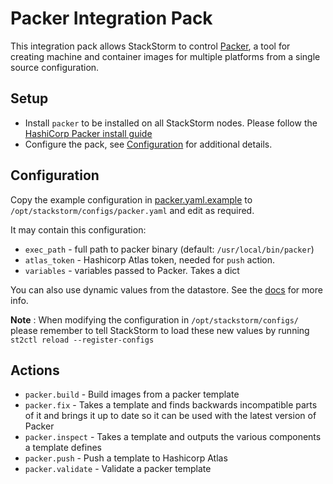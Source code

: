 # Packer Integration Pack

This integration pack allows StackStorm to control [Packer](http://packer.io),
a tool for creating machine and container images for multiple platforms
from a single source configuration.

## Setup

* Install `packer` to be installed on all StackStorm nodes. Please follow the [HashiCorp Packer install guide](https://www.packer.io/intro/getting-started/install.html)
* Configure the pack, see [Configuration](#Configuration) for additional details.

## Configuration

Copy the example configuration in [packer.yaml.example](./packer.yaml.example)
to `/opt/stackstorm/configs/packer.yaml` and edit as required.

It may contain this configuration:

* `exec_path` - full path to packer binary (default: `/usr/local/bin/packer`)
* `atlas_token` - Hashicorp Atlas token, needed for `push` action.
* `variables` - variables passed to Packer. Takes a dict

You can also use dynamic values from the datastore. See the
[docs](https://docs.stackstorm.com/reference/pack_configs.html) for more info.

**Note** : When modifying the configuration in `/opt/stackstorm/configs/` please
           remember to tell StackStorm to load these new values by running
           `st2ctl reload --register-configs`

## Actions
* `packer.build`    - Build images from a packer template
* `packer.fix`      - Takes a template and finds backwards
                      incompatible parts of it and brings it
                      up to date so it can be used with the
                      latest version of Packer
* `packer.inspect`  - Takes a template and outputs the
                      various components a template defines
* `packer.push`     - Push a template to Hashicorp Atlas
* `packer.validate` - Validate a packer template
